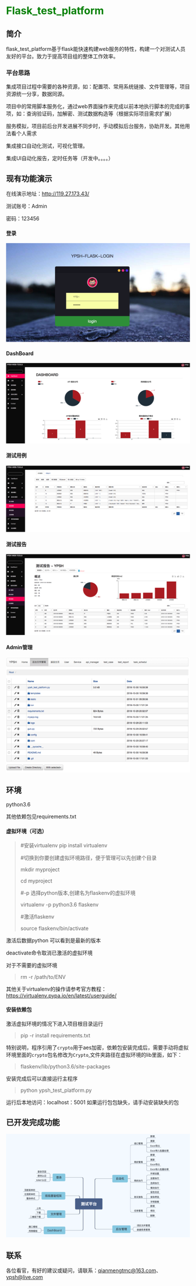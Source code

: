 # <font color='green'>Flask_test_platform</font>
## 简介
flask_test_platform基于flask能快速构建web服务的特性，构建一个对测试人员友好的平台。致力于提高项目组的整体工作效率。

### 平台思路
集成项目过程中需要的各种资源，如：配置项、常用系统链接、文件管理等，项目资源统一分享，数据同源。

项目中的常用脚本服务化，通过web界面操作来完成以前本地执行脚本的完成的事项，如：查询验证码，加解密、测试数据构造等（根据实际项目需求扩展）

服务模拟，项目前后台开发进展不同步时，手动模拟后台服务，协助开发。其他用法看个人需求

集成接口自动化测试，可视化管理。

集成UI自动化报告，定时任务等（开发中。。。。）

##  现有功能演示
在线演示地址：http://119.27.173.43/

测试账号：Admin

密码：123456

#### 登录
![avatar](/static/images/login.png)

#### DashBoard
![avatar](/static/images/dashboard.png)
#### 测试用例
![avatar](/static/images/testcase.png)
#### 测试报告
![avatar](/static/images/report.png)
#### Admin管理
![avatar](/static/images/admin.png)

## 环境
python3.6

其他依赖包见requirements.txt

#### 虚拟环境（可选）
>#安装virtualenv
>pip install virtualenv
>
>#切换到你要创建虚拟环境路径，便于管理可以先创建个目录
>
>mkdir myproject
>
>cd myproject
>
>#-p 选择python版本,创建名为flaskenv的虚拟环境
>
>virtualenv -p python3.6 flaskenv
>
>#激活flaskenv
>
>source flaskenv/bin/activate

激活后数据python 可以看到是最新的版本

deactivate命令取消已激活的虚拟环境

对于不需要的虚拟环境
>rm -r /path/to/ENV

其他关于virtualenv的操作请参考官方教程：https://virtualenv.pypa.io/en/latest/userguide/

#### 安装依赖包
激活虚拟环境的情况下进入项目根目录运行
>pip -r install requirements.txt

特别说明，程序引用了`crypto`用于aes加密，依赖包安装完成后，需要手动将虚拟环境里面的`crypto`包名修改为`Crypto`,文件夹路径在虚拟环境的lib里面，如下：

>flaskenv/lib/python3.6/site-packages

安装完成后可以直接运行主程序
>python ypsh_test_platform.py

运行后本地访问：localhost：5001
如果运行包包缺失，请手动安装缺失的包
## 已开发完成功能
![avatar](/static/images/测试平台.png)

## 联系
各位看官，有好的建议或疑问，请联系：qianmengtmc@163.com、ypsh@live.com